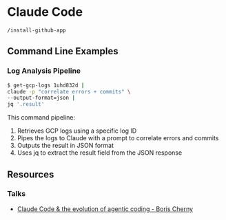 # Claude Code

`/install-github-app`

## Command Line Examples

### Log Analysis Pipeline

```bash
$ get-gcp-logs 1uhd832d |
claude -p "correlate errors + commits" \
--output-format=json |
jq '.result'
```

This command pipeline:
1. Retrieves GCP logs using a specific log ID
2. Pipes the logs to Claude with a prompt to correlate errors and commits
3. Outputs the result in JSON format
4. Uses jq to extract the result field from the JSON response

## Resources 

### Talks

- [Claude Code & the evolution of agentic coding - Boris Cherny](https://youtu.be/Lue8K2jqfKk?si=xN7lAZRipqoUbRLE)

